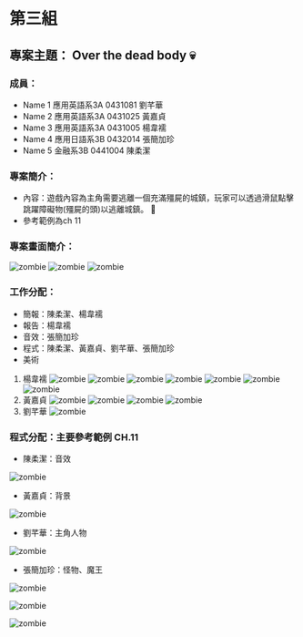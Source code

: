 # 第三組
## 專案主題： Over the dead body :skull:

### 成員：

* Name 1 應用英語系3A 0431081 劉芊華 
* Name 2 應用英語系3A 0431025 黃嘉貞
* Name 3 應用英語系3A 0431005 楊韋襦
* Name 4 應用日語系3B 0432014 張簡加珍
* Name 5 金融系3B 0441004 陳柔潔

### 專案簡介：

* 內容：遊戲內容為主角需要逃離一個充滿殭屍的城鎮，玩家可以透過滑鼠點擊跳躍障礙物(殭屍的頭)以逃離城鎮。 :runner:
* 參考範例為ch 11

### 專案畫面簡介：

![zombie](開始畫面.PNG "開始畫面")
![zombie](遊戲畫面.PNG "遊戲畫面")
![zombie](結束畫面.PNG "結束畫面")

### 工作分配：

* 簡報：陳柔潔、楊韋襦
* 報告：楊韋襦
* 音效：張簡加珍
* 程式：陳柔潔、黃嘉貞、劉芊華、張簡加珍
* 美術
1. 楊韋襦
![zombie](1.jpg "背景圖")
![zombie](2.jpg "背景圖")
![zombie](3.jpg "背景圖")
![zombie](4.jpg "背景圖")
![zombie](background.png "背景圖")
![zombie](bgfar1.png "背景圖")
![zombie](bgnear2.png "背景圖")
2. 黃嘉貞
![zombie](1.png "怪物")
![zombie](2.png "怪物")
![zombie](3.png "怪物")
![zombie](4.png "怪物")
3. 劉芊華
![zombie](RUNNER.gif "怪物")

### 程式分配：主要參考範例 CH.11

* 陳柔潔：音效

![zombie](柔潔.png "音效")

* 黃嘉貞：背景

![zombie](cheye.png "背景")

* 劉芊華：主角人物

![zombie](鉛華.png "主角人物")

* 張簡加珍：怪物、魔王

![zombie](加珍.png "怪物圖片更改")

![zombie](加珍2.png "魔王圖片更改")

![zombie](加珍3.png "子彈更改")
